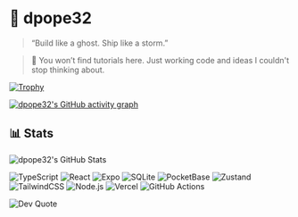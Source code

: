 # 🧠 dpope32

> “Build like a ghost. Ship like a storm.”

> 📍 You won’t find tutorials here. Just working code and ideas I couldn't stop thinking about.

[![Trophy](https://github-profile-trophy.vercel.app/?username=dpope32&theme=chalk&column=-1)](https://github.com/ryo-ma/github-profile-trophy)


[![dpope32's GitHub activity graph](https://github-readme-activity-graph.vercel.app/graph?username=dpope32&theme=github-compact&hide_border=true)](https://github.com/Ashutosh00710/github-readme-activity-graph)

## 📊 Stats

![dpope32's GitHub Stats](https://github-readme-stats.vercel.app/api?username=dpope32&show_icons=true&theme=tokyonight&hide=stars)



![TypeScript](https://img.shields.io/badge/-TypeScript-3178c6?style=for-the-badge&logo=typescript&logoColor=white)
![React](https://img.shields.io/badge/-React-61DAFB?style=for-the-badge&logo=react&logoColor=black)
![Expo](https://img.shields.io/badge/-Expo-000020?style=for-the-badge&logo=expo)
![SQLite](https://img.shields.io/badge/-SQLite-003B57?style=for-the-badge&logo=sqlite)
![PocketBase](https://img.shields.io/badge/-PocketBase-1E1E1E?style=for-the-badge&logo=data:image/svg+xml;base64,...)
![Zustand](https://img.shields.io/badge/-Zustand-000000?style=for-the-badge&logo=zotero&logoColor=white)
![TailwindCSS](https://img.shields.io/badge/-TailwindCSS-06B6D4?style=for-the-badge&logo=tailwindcss&logoColor=white)
![Node.js](https://img.shields.io/badge/-Node.js-339933?style=for-the-badge&logo=nodedotjs&logoColor=white)
![Vercel](https://img.shields.io/badge/-Vercel-000000?style=for-the-badge&logo=vercel&logoColor=white)
![GitHub Actions](https://img.shields.io/badge/-GitHub%20Actions-2088FF?style=for-the-badge&logo=githubactions&logoColor=white)


![Dev Quote](https://quotes-github-readme.vercel.app/api?type=horizontal&theme=tokyonight)
